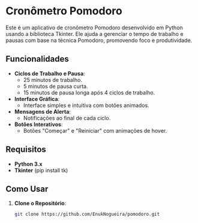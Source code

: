 # Cronômetro Pomodoro

Este é um aplicativo de cronômetro Pomodoro desenvolvido em Python usando a biblioteca Tkinter. Ele ajuda a gerenciar o tempo de trabalho e pausas com base na técnica Pomodoro, promovendo foco e produtividade.

## Funcionalidades

- **Ciclos de Trabalho e Pausa**:
  - 25 minutos de trabalho.
  - 5 minutos de pausa curta.
  - 15 minutos de pausa longa após 4 ciclos de trabalho.
- **Interface Gráfica**:
  - Interface simples e intuitiva com botões animados.
- **Mensagens de Alerta**:
  - Notificações ao final de cada ciclo.
- **Botões Interativos**:
  - Botões "Começar" e "Reiniciar" com animações de hover.

## Requisitos

- **Python 3.x**
- **Tkinter** (pip install tk)

## Como Usar

1. **Clone o Repositório**:
   ```bash
   git clone https://github.com/EnukNogueira/pomodoro.git
